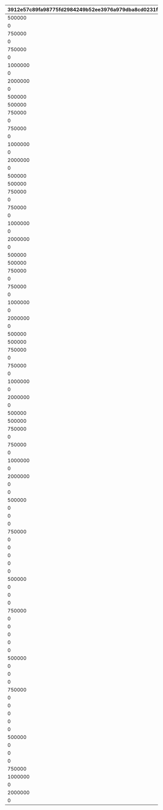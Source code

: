 |3912e57c89fa98775fd2984249b52ee3976a979dba8cd0231fb87d48b06ae776|b2f63ff97bda052394d7f8d8dc62ba93872c937b27cc6995a084fc2393d36601|f0a5160580b7a36299e82b3f87972895db8c3f85139b36f1e25cc3dfa5dc721c|2a334a94d1e4ad791be73f3a812866d40a4cf85d60ada535ae523278df09dd14|c3f62805a11cf10cb8b185d6ac34bb3d685cbf1f958f009807a469efcfa97c06|8e2d5f4e88e094ebf89c6b3f6ef21673187b285a3ed072bd82578eaba5e3c57d|5c6d939909c8ca0a1bdfd6cfdcf2672fd0338876d17b68ae4e471e7275abc9c2|e1bbffec3b5ed268719146391946390215f3abd3db70833e948c874bfff5c8ff|b26a4f196bb00dc31317017298eb445f8541f20c66e50bf2a6cb40957d77da6b|c53781f1dfc9585f09f90b5d9152102196eaed32109caabf48d0a503f53b5246|bb33ffb529661dd04d4431044e9b5f14645ab47b40422c05193d18a4c8582a7a|89312418c3258b5e6d9daf2011e42e6605df0bbc8a3079b7458c5a99a918261b|15c07a23248c87ecf6e99658eae583ffee81e49a8b1d22645b549d157e048f78|74add0399f841dc945ed801604d9f4eba83e0b7dd801ded0776c9d9a500ba5f0|1158986962d33e3f9d998af5c04a8f368b23a85439ee80fd5c25587617cde4ef|b4b674d2fd15643407b8cff85a5117850317fefd0dc222591a8f4c36fafd1f60|059eb067ba32bda39c3bc24794f9f3044e810d50726934fc5dfb1aba44e095af|d66631ada5b815e1fbc6cbee72b067bbdde6fa3602aa4af645e49f2bb978cf98|9656d1049f10c3adec3dba47bbb0351e934003df342a3d990d93c13fbf2f0b51|
| --- | --- | --- | --- | --- | --- | --- | --- | --- | --- | --- | --- | --- | --- | --- | --- | --- | --- | --- |
|500000|12|5|1|2|2|90008|1|32001|140000|4|500|10|4|94002|2|1|140001|90005|
|0|0|10|1|8|1|91002|2|32001|140001|2|200|500000|4|0|12|1|25001|94002|
|750000|12|15|2|2|2|90008|1|32001|140000|4|500|5|4|94002|2|1|140001|90005|
|0|0|20|2|8|1|91002|2|32001|140001|2|300|750000|4|0|12|1|25001|94002|
|750000|12|25|2|2|2|90008|1|32001|140000|4|500|5|4|94002|2|1|140001|90005|
|0|0|30|3|8|1|91002|2|32001|140001|2|500|750000|4|0|12|1|25001|94002|
|1000000|12|35|3|2|2|90008|1|32001|140000|4|750|5|4|94002|2|1|140001|90005|
|0|0|40|4|2|1|90008|2|32001|140001|2|1000|1000000|4|0|12|1|25001|94002|
|2000000|12|45|4|2|2|90008|1|32001|140000|4|1250|5|4|94002|2|1|140001|90005|
|0|0|50|4|2|1|90008|2|32001|140001|2|1500|2000000|4|0|12|1|25001|94002|
|500000|12|5|1|2|2|90008|1|32002|140000|4|500|10|4|94002|2|1|140001|90005|
|500000|12|10|1|8|2|91002|1|32002|21951|4|200|1|2|94002|2|1|140001|25001|
|750000|12|15|2|2|2|90008|1|32002|140000|4|700|5|4|94002|2|1|140001|90005|
|0|0|20|2|8|1|91002|2|32002|140001|2|300|750000|4|0|12|1|25001|94002|
|750000|12|25|2|2|2|90008|1|32002|140000|4|700|5|4|94002|2|1|140001|90005|
|0|0|30|3|8|1|91002|2|32002|140001|2|500|750000|4|0|12|1|25001|94002|
|1000000|12|35|3|2|2|90008|1|32002|140000|4|1000|5|4|94002|2|1|140001|90005|
|0|0|40|4|2|1|90008|2|32002|140001|2|1000|1000000|4|0|12|1|25001|94002|
|2000000|12|45|4|2|2|90008|1|32002|140000|4|1250|5|4|94002|2|1|140001|90005|
|0|0|50|4|2|1|90008|2|32002|140001|2|1500|2000000|4|0|12|1|25001|94002|
|500000|12|5|1|2|2|90008|1|32003|140000|4|500|10|4|94002|2|1|140001|90005|
|500000|12|10|1|8|2|91002|1|32003|21951|4|200|1|2|94002|2|1|140001|25001|
|750000|12|15|2|2|2|90008|1|32003|140000|4|700|5|4|94002|2|1|140001|90005|
|0|0|20|2|8|1|91002|2|32003|140001|2|300|750000|4|0|12|1|25001|94002|
|750000|12|25|2|2|2|90008|1|32003|140000|4|700|5|4|94002|2|1|140001|90005|
|0|0|30|3|8|1|91002|2|32003|140001|2|500|750000|4|0|12|1|25001|94002|
|1000000|12|35|3|2|2|90008|1|32003|140000|4|1000|5|4|94002|2|1|140001|90005|
|0|0|40|4|2|1|90008|2|32003|140001|2|1000|1000000|4|0|12|1|25001|94002|
|2000000|12|45|4|2|2|90008|1|32003|140000|4|1250|5|4|94002|2|1|140001|90005|
|0|0|50|4|2|1|90008|2|32003|140001|2|1500|2000000|4|0|12|1|25001|94002|
|500000|12|5|1|2|2|90008|1|32004|140000|4|500|10|4|94002|2|1|140001|90005|
|500000|12|10|1|8|2|91002|1|32004|21951|4|200|1|2|94002|2|1|140001|25001|
|750000|12|15|2|2|2|90008|1|32004|140000|4|700|5|4|94002|2|1|140001|90005|
|0|0|20|2|8|1|91002|2|32004|140001|2|300|750000|4|0|12|1|25001|94002|
|750000|12|25|2|2|2|90008|1|32004|140000|4|700|5|4|94002|2|1|140001|90005|
|0|0|30|3|8|1|91002|2|32004|140001|2|500|750000|4|0|12|1|25001|94002|
|1000000|12|35|3|2|2|90008|1|32004|140000|4|1000|5|4|94002|2|1|140001|90005|
|0|0|40|4|2|1|90008|2|32004|140001|2|1000|1000000|4|0|12|1|25001|94002|
|2000000|12|45|4|2|2|90008|1|32004|140000|4|1250|5|4|94002|2|1|140001|90005|
|0|0|50|4|2|1|90008|2|32004|140001|2|1500|2000000|4|0|12|1|25001|94002|
|500000|12|5|1|2|2|90008|1|32005|140000|4|500|10|4|94002|2|1|140001|90005|
|500000|12|10|1|8|2|91002|1|32005|21951|4|200|1|2|94002|2|1|140001|25001|
|750000|12|15|2|2|2|90008|1|32005|140000|4|700|5|4|94002|2|1|140001|90005|
|0|0|20|2|8|1|91002|2|32005|140001|2|300|750000|4|0|12|1|25001|94002|
|750000|12|25|2|2|2|90008|1|32005|140000|4|700|5|4|94002|2|1|140001|90005|
|0|0|30|3|8|1|91002|2|32005|140001|2|500|750000|4|0|12|1|25001|94002|
|1000000|12|35|3|2|2|90008|1|32005|140000|4|1000|5|4|94002|2|1|140001|90005|
|0|0|40|4|2|1|90008|2|32005|140001|2|1000|1000000|4|0|12|1|25001|94002|
|2000000|12|45|4|2|2|90008|1|32005|140000|4|1250|5|4|94002|2|1|140001|90005|
|0|0|50|4|2|1|90008|2|32005|140001|2|1500|2000000|4|0|12|1|25001|94002|
|500000|12|5|1|2|2|90008|1|32006|140000|4|500|10|4|94002|2|1|140001|90005|
|500000|12|10|1|8|2|91002|1|32006|21951|4|200|1|2|94002|2|1|140001|25001|
|750000|12|15|2|2|2|90008|1|32006|140000|4|700|5|4|94002|2|1|140001|90005|
|0|0|20|2|8|1|91002|2|32006|140001|2|300|750000|4|0|12|1|25001|94002|
|750000|12|25|2|2|2|90008|1|32006|140000|4|700|5|4|94002|2|1|140001|90005|
|0|0|30|3|8|1|91002|2|32006|140001|2|500|750000|4|0|12|1|25001|94002|
|1000000|12|35|3|2|2|90008|1|32006|140000|4|1000|5|4|94002|2|1|140001|90005|
|0|0|40|4|2|1|90008|2|32006|140001|2|1000|1000000|4|0|12|1|25001|94002|
|2000000|12|45|4|2|2|90008|1|32006|140000|4|1250|5|4|94002|2|1|140001|90005|
|0|0|50|4|2|1|90008|2|32006|140001|2|1500|2000000|4|0|12|1|25001|94002|
|0|0|5|1|2|10|90008|15|32007|140001|2|500|500000|4|0|12|1|90005|94002|
|500000|12|10|1|8|5|91002|1|32007|21951|4|100|1|2|94002|2|1|140001|25001|
|0|0|15|2|2|5|90008|15|32007|140001|2|1000|750000|4|0|12|1|90005|94002|
|0|0|20|2|8|1|91002|5|32007|140001|2|150|750000|4|0|12|1|25001|94002|
|0|0|25|2|2|5|90008|15|32007|140001|2|1500|750000|4|0|12|1|90005|94002|
|750000|12|30|3|8|5|91002|3000|32007|90008|4|250|1|2|94002|2|1|140001|25001|
|0|0|35|3|2|5|90008|15|32007|140001|2|3500|1000000|4|0|12|1|90005|94002|
|0|0|40|4|2|1|90008|5|32007|140001|2|4000|1000000|4|0|12|1|25001|94002|
|0|0|45|4|2|5|90008|15|32007|140001|2|4500|2000000|4|0|12|1|90005|94002|
|0|0|50|4|2|1|90008|5|32007|140001|2|5000|2000000|4|0|12|1|25001|94002|
|0|0|5|1|2|10|90008|15|32008|140001|2|500|500000|4|0|12|1|90005|94002|
|500000|12|10|1|8|5|91002|1|32008|21951|4|100|1|2|94002|2|1|140001|25001|
|0|0|15|2|2|5|90008|15|32008|140001|2|1000|750000|4|0|12|1|90005|94002|
|0|0|20|2|8|1|91002|5|32008|140001|2|150|750000|4|0|12|1|25001|94002|
|0|0|25|2|2|5|90008|15|32008|140001|2|1500|750000|4|0|12|1|90005|94002|
|750000|12|30|3|8|5|91002|3000|32008|90008|4|250|1|2|94002|2|1|140001|25001|
|0|0|35|3|2|5|90008|15|32008|140001|2|3500|1000000|4|0|12|1|90005|94002|
|0|0|40|4|2|1|90008|5|32008|140001|2|4000|1000000|4|0|12|1|25001|94002|
|0|0|45|4|2|5|90008|15|32008|140001|2|4500|2000000|4|0|12|1|90005|94002|
|0|0|50|4|2|1|90008|5|32008|140001|2|5000|2000000|4|0|12|1|25001|94002|
|0|0|5|1|2|10|90008|15|32009|140001|2|500|500000|4|0|12|1|90005|94002|
|500000|12|10|1|8|5|91002|1|32009|21951|4|100|1|2|94002|2|1|140001|25001|
|0|0|15|2|2|5|90008|15|32009|140001|2|1000|750000|4|0|12|1|90005|94002|
|0|0|20|2|8|1|91002|5|32009|140001|2|150|750000|4|0|12|1|25001|94002|
|0|0|25|2|2|5|90008|15|32009|140001|2|1500|750000|4|0|12|1|90005|94002|
|750000|12|30|3|8|5|91002|3000|32009|90008|4|250|1|2|94002|2|1|140001|25001|
|0|0|35|3|2|5|90008|15|32009|140001|2|3500|1000000|4|0|12|1|90005|94002|
|0|0|40|4|2|1|90008|5|32009|140001|2|4000|1000000|4|0|12|1|25001|94002|
|0|0|45|4|2|5|90008|15|32009|140001|2|4500|2000000|4|0|12|1|90005|94002|
|0|0|50|4|2|1|90008|5|32009|140001|2|5000|2000000|4|0|12|1|25001|94002|
|0|0|5|1|2|10|90008|15|32010|140001|2|500|500000|4|0|12|1|90005|94002|
|500000|12|10|1|8|5|91002|1|32010|21951|4|100|1|2|94002|2|1|140001|25001|
|0|0|15|2|2|5|90008|15|32010|140001|2|1000|750000|4|0|12|1|90005|94002|
|0|0|20|2|8|1|91002|5|32010|140001|2|150|750000|4|0|12|1|25001|94002|
|0|0|25|2|2|5|90008|15|32010|140001|2|1500|750000|4|0|12|1|90005|94002|
|750000|12|30|3|8|5|91002|3000|32010|90008|4|250|1|2|94002|2|1|140001|25001|
|1000000|12|35|3|18|15|4101401|3500|32010|90008|4|1|5|2|94002|2|1|140001|90005|
|0|0|40|4|2|1|90008|5|32010|140001|2|4000|1000000|4|0|12|1|25001|94002|
|2000000|12|45|4|18|15|4109401|4500|32010|90008|4|1|5|2|94002|2|1|140001|90005|
|0|0|50|4|2|1|90008|5|32010|140001|2|5000|2000000|4|0|12|1|25001|94002|